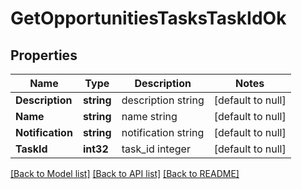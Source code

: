 # GetOpportunitiesTasksTaskIdOk

## Properties
Name | Type | Description | Notes
------------ | ------------- | ------------- | -------------
**Description** | **string** | description string | [default to null]
**Name** | **string** | name string | [default to null]
**Notification** | **string** | notification string | [default to null]
**TaskId** | **int32** | task_id integer | [default to null]

[[Back to Model list]](../README.md#documentation-for-models) [[Back to API list]](../README.md#documentation-for-api-endpoints) [[Back to README]](../README.md)



